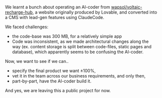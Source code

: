 We learnt a bunch about operating an AI-coder from [wapsol/voltaic-recharge-hub](https://github.com/wapsol/voltaic-recharge-hub), a website originally produced by Lovable, and converted into a CMS with lead-gen features using ClaudeCode.

We faced challenges:

- the code-base was 300 MB, for a relatively simple app
- Code was inconsistent, as we made architectural changes along the way (ex. content storage is split between code-files, static pages and database), which apparently seems to be confusing the AI-coder.

Now, we want to see if we can..

- specify the final product we want ±100%,
- vet it in the team across our business requirements, and only then,
- part-by-part, have the AI-coder build it.

And yes, we are leaving this a public project for now.
